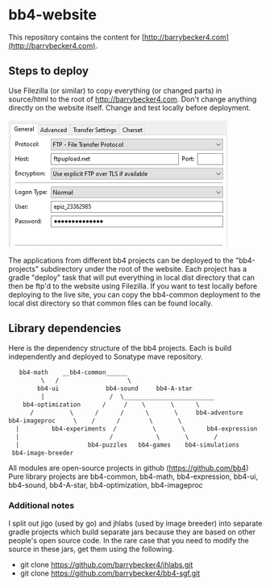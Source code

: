 # bb4-website

This repository contains the content for [http://barrybecker4.com](http://barrybecker4.com). 

## Steps to deploy

Use Filezilla (or similar) to copy everything (or changed parts) in source/html to the root of http://barrybecker4.com.
Don't change anything directly on the website itself. Change and test locally before deployment.

![upload to infinity free site](images/filezilla-site.png)

The applications from different bb4 projects can be deployed to the "bb4-projects" subdirectory under the root of the website. Each project has a gradle "deploy" task that will put everything in local dist directory that can then be ftp'd to the website using Filezilla. If you want to test locally before deploying to the live site, you can copy the bb4-common deployment to the local dist directory so that common files can be found locally.

## Library dependencies

Here is the dependency structure of the bb4 projects. Each is build independently and deployed to Sonatype mave repository.  
 
       bb4-math    __bb4-common______
             \   /                   \
            bb4-ui             bb4-sound     bb4-A-star
             |                  /  \_________________________
        bb4-optimization      /     /    \       \      \
          /          \      /      /      \       \     bb4-adventure
    bb4-imageproc     \    /      /        \       \    
      |         bb4-experiments  /          \       \      bb4-expression
      |                         /            \       \       /
      |                   bb4-puzzles   bb4-games    bb4-simulations  
     bb4-image-breeder     
 
All modules are open-source projects in github (https://github.com/bb4)
Pure library projects are bb4-common, bb4-math, bb4-expression, bb4-ui, bb4-sound, bb4-A-star, bb4-optimization, bb4-imageproc

### Additional notes
  I split out jigo (used by go) and jhlabs (used by image breeder) into separate gradle projects which build separate
  jars because they are based on other people's open source code. In the rare case that you need to modify the source in
  these jars, get them using the following.
  - git clone https://github.com/barrybecker4/jhlabs.git
  - git clone https://github.com/barrybecker4/bb4-sgf.git

